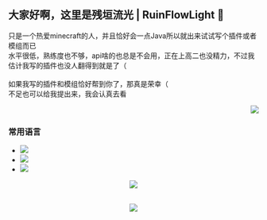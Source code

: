 ## 大家好啊，这里是残垣流光 | RuinFlowLight 👋
  只是一个热爱minecraft的人，并且恰好会一点Java所以就出来试试写个插件或者模组而已<br>
  水平很低，熟练度也不够，api啥的也总是不会用，正在上高二也没精力，不过我估计我写的插件也没人翻得到就是了（<br>
  <br>
  如果我写的插件和模组恰好帮到你了，那真是荣幸（<br>
  不足也可以给我提出来，我会认真去看<br>

  <img align="right" src="https://github-readme-stats.vercel.app/api?username=snugbrick&count_private=true&show_icons=true&icon_color=0414a3&title_color=0414a3"/><br>
  
### 常用语言
* <img src="https://img.shields.io/badge/Java-ED8B00?style=for-the-badge&logo=java&logoColor=white"><br>
* <img src="https://img.shields.io/badge/kotlin-A06BCC?style=for-the-badge&logo=kotlin&logoColor=white"><br>
* <img src="https://img.shields.io/badge/csharp-0AB990?style=for-the-badge&logo=csharp&logoColor=white"><br>

<p align="center"> <img src="https://github-profile-trophy.vercel.app/?username=snugbrick&theme=onedark&no-frame=true&no-bg=true&margin-w=15&column=5"</p><br>
<br>
  
<p align="center">
  <img src="https://capsule-render.vercel.app/api?type=waving&color=gradient&height=100&section=footer"/>
</p>
<!--
**snugbrick/snugbrick** is a ✨ _special_ ✨ repository because its `README.md` (this file) appears on your GitHub profile.

Here are some ideas to get you started:

- 🔭 I’m currently working on ...
- 🌱 I’m currently learning ...
- 👯 I’m looking to collaborate on ...
- 🤔 I’m looking for help with ...
- 💬 Ask me about ...
- 📫 How to reach me: ...
- 😄 Pronouns: ...
- ⚡ Fun fact: ...
-->
